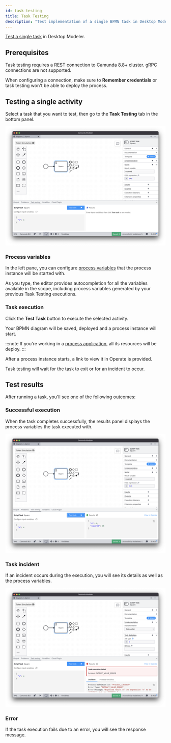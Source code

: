 ```yaml
---
id: task-testing
title: Task Testing
description: "Test implementation of a single BPMN task in Desktop Modeler."
---
```


[Test a single task](../../concepts/task-testing.md) in Desktop Modeler.

## Prerequisites

Task testing requires a REST connection to Camunda 8.8+ cluster. gRPC connections are not supported.

When configuring a connection, make sure to **Remember credentials** or task testing won't be able to deploy the process.

## Testing a single activity

Select a task that you want to test, then go to the **Task Testing** tab in the bottom panel.

![Testing tab](./img/task-testing/testing-tab.png)

### Process variables

In the left pane, you can configure [process variables](../../concepts/variables.md) that the process instance will be started with.

As you type, the editor provides autocompletion for all the variables available in the scope, including process variables generated by your previous Task Testing executions.

### Task execution

Click the **Test Task** button to execute the selected activity. 

Your BPMN diagram will be saved, deployed and a process instance will start.

:::note
If you're working in a [process application](./process-applications.md), all its resources will be deploy.
:::

After a process instance starts, a link to view it in Operate is provided.

Task testing will wait for the task to exit or for an incident to occur.

## Test results

After running a task, you'll see one of the following outcomes:

### Successful execution

When the task completes successfully, the results panel displays the process variables the task executed with.

![Testing success](./img/task-testing/testing-success.png)

### Task incident

If an incident occurs during the execution, you will see its details as well as the process variables.

![Testing incident](./img/task-testing/testing-incident.png)

### Error

If the task execution fails due to an error, you will see the response message.